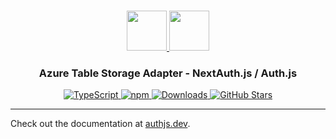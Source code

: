 <p align="center">
  <br/>
  <a href="https://authjs.dev" target="_blank">
    <img height="64px" src="https://authjs.dev/img/logo-sm.png" />
  </a>
  <a href="https://azure.microsoft.com/en-us/products/storage/tables" target="_blank">
    <img height="64px" src="https://authjs.dev/img/adapters/azure-tables.svg"/>
  </a>
  <h3 align="center"><b>Azure Table Storage Adapter</b> - NextAuth.js / Auth.js</a></h3>
  <p align="center" style="align: center;">
    <a href="https://npm.im/@auth/azure-tables-adapter">
      <img src="https://img.shields.io/badge/TypeScript-blue?style=flat-square" alt="TypeScript" />
    </a>
    <a href="https://npm.im/@auth/azure-tables-adapter">
      <img alt="npm" src="https://img.shields.io/npm/v/@auth/azure-tables-adapter?color=green&label=@auth/azure-tables-adapter&style=flat-square">
    </a>
    <a href="https://www.npmtrends.com/@auth/azure-tables-adapter">
      <img src="https://img.shields.io/npm/dm/@auth/azure-tables-adapter?label=%20downloads&style=flat-square" alt="Downloads" />
    </a>
    <a href="https://github.com/nextauthjs/next-auth/stargazers">
      <img src="https://img.shields.io/github/stars/nextauthjs/next-auth?style=flat-square" alt="GitHub Stars" />
    </a>
  </p>
</p>

---

Check out the documentation at [authjs.dev](https://authjs.dev/getting-started/adapters/azure-tables).
